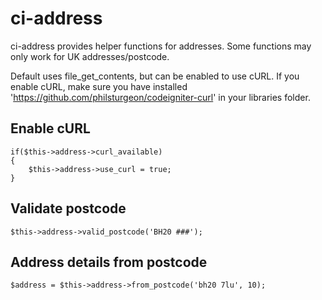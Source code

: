 ci-address
==========

ci-address provides helper functions for addresses. Some functions may only work for UK addresses/postcode.

Default uses file_get_contents, but can be enabled to use cURL. If you enable cURL, make sure you have installed
'https://github.com/philsturgeon/codeigniter-curl' in your libraries folder.


Enable cURL
-----------

	if($this->address->curl_available)
	{
		$this->address->use_curl = true;
	}


Validate postcode
-----------------

	$this->address->valid_postcode('BH20 ###');
	
	
Address details from postcode
-----------------------------

	$address = $this->address->from_postcode('bh20 7lu', 10);